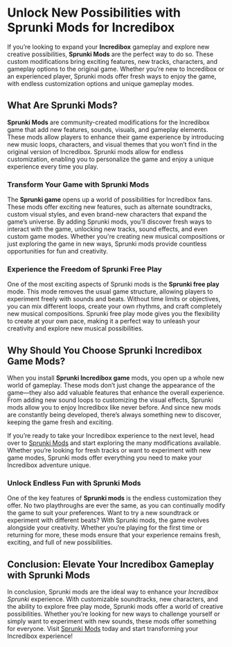 <h1>Unlock New Possibilities with Sprunki Mods for Incredibox</h1> <p>If you’re looking to expand your <strong>Incredibox</strong> gameplay and explore new creative possibilities, <strong>Sprunki Mods</strong> are the perfect way to do so. These custom modifications bring exciting features, new tracks, characters, and gameplay options to the original game. Whether you’re new to Incredibox or an experienced player, Sprunki mods offer fresh ways to enjoy the game, with endless customization options and unique gameplay modes.</p> <h2>What Are Sprunki Mods?</h2> <p><strong>Sprunki Mods</strong> are community-created modifications for the Incredibox game that add new features, sounds, visuals, and gameplay elements. These mods allow players to enhance their game experience by introducing new music loops, characters, and visual themes that you won’t find in the original version of Incredibox. Sprunki mods allow for endless customization, enabling you to personalize the game and enjoy a unique experience every time you play.</p> <h3>Transform Your Game with Sprunki Mods</h3> <p>The <strong>Sprunki game</strong> opens up a world of possibilities for Incredibox fans. These mods offer exciting new features, such as alternate soundtracks, custom visual styles, and even brand-new characters that expand the game’s universe. By adding Sprunki mods, you’ll discover fresh ways to interact with the game, unlocking new tracks, sound effects, and even custom game modes. Whether you're creating new musical compositions or just exploring the game in new ways, Sprunki mods provide countless opportunities for fun and creativity.</p> <h3>Experience the Freedom of Sprunki Free Play</h3> <p>One of the most exciting aspects of Sprunki mods is the <strong>Sprunki free play</strong> mode. This mode removes the usual game structure, allowing players to experiment freely with sounds and beats. Without time limits or objectives, you can mix different loops, create your own rhythms, and craft completely new musical compositions. Sprunki free play mode gives you the flexibility to create at your own pace, making it a perfect way to unleash your creativity and explore new musical possibilities.</p> <h2>Why Should You Choose Sprunki Incredibox Game Mods?</h2> <p>When you install <strong>Sprunki Incredibox game</strong> mods, you open up a whole new world of gameplay. These mods don’t just change the appearance of the game—they also add valuable features that enhance the overall experience. From adding new sound loops to customizing the visual effects, Sprunki mods allow you to enjoy Incredibox like never before. And since new mods are constantly being developed, there’s always something new to discover, keeping the game fresh and exciting.</p> <p>If you’re ready to take your Incredibox experience to the next level, head over to <a href="https://sprunkimod.github.io/" target="_blank" rel="noopener noreferrer">Sprunki Mods</a> and start exploring the many modifications available. Whether you’re looking for fresh tracks or want to experiment with new game modes, Sprunki mods offer everything you need to make your Incredibox adventure unique.</p> <h3>Unlock Endless Fun with Sprunki Mods</h3> <p>One of the key features of <strong>Sprunki mods</strong> is the endless customization they offer. No two playthroughs are ever the same, as you can continually modify the game to suit your preferences. Want to try a new soundtrack or experiment with different beats? With Sprunki mods, the game evolves alongside your creativity. Whether you’re playing for the first time or returning for more, these mods ensure that your experience remains fresh, exciting, and full of new possibilities.</p> <h2>Conclusion: Elevate Your Incredibox Gameplay with Sprunki Mods</h2> <p>In conclusion, Sprunki mods are the ideal way to enhance your <em>Incredibox Sprunki</em> experience. With customizable soundtracks, new characters, and the ability to explore free play mode, Sprunki mods offer a world of creative possibilities. Whether you’re looking for new ways to challenge yourself or simply want to experiment with new sounds, these mods offer something for everyone. Visit <a href="https://sprunkimod.github.io/" target="_blank" rel="noopener noreferrer">Sprunki Mods</a> today and start transforming your Incredibox experience!</p>
